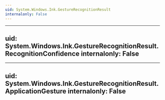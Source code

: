 ```yaml
---
uid: System.Windows.Ink.GestureRecognitionResult
internalonly: False
---
```


---
uid: System.Windows.Ink.GestureRecognitionResult.RecognitionConfidence
internalonly: False
---

---
uid: System.Windows.Ink.GestureRecognitionResult.ApplicationGesture
internalonly: False
---
